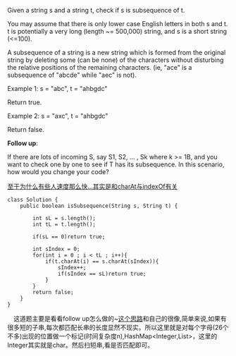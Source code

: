 Given a string s and a string t, check if s is subsequence of t.

You may assume that there is only lower case English letters in both s and t. t is potentially a very long (length ~= 500,000) string, and s is a short string (<=100).

A subsequence of a string is a new string which is formed from the original string by deleting some (can be none) of the characters without disturbing the relative positions of the remaining characters. (ie, "ace" is a subsequence of "abcde" while "aec" is not).

Example 1:
s = "abc", t = "ahbgdc"

Return true.

Example 2:
s = "axc", t = "ahbgdc"

Return false.

**Follow up**:

If there are lots of incoming S, say S1, S2, ... , Sk where k >= 1B, and you want to check one by one to see if T has its subsequence. In this scenario, how would you change your code?

 
[至于为什么有些人速度那么快...其实是和charAt与indexOf有关](https://discuss.leetcode.com/topic/57205/java-only-2ms-much-faster-than-normal-2-pointers)
```
class Solution {
    public boolean isSubsequence(String s, String t) {
        
        int sL = s.length();
        int tL = t.length();
        
        if(sL == 0)return true;
        
        int sIndex = 0;
        for(int i = 0 ; i < tL ; i++){
            if(t.charAt(i) == s.charAt(sIndex)){
                sIndex++;
                if(sIndex == sL)return true;
            }
        }
        return false;
    }
}
```



&emsp;这道题主要是看看follow up怎么做的~[这个思路](https://discuss.leetcode.com/topic/58367/binary-search-solution-for-follow-up-with-detailed-comments)和自己的很像,简单来说,如果有很多短的子串,每次都匹配长串的长度显然不现实。所以这里就是对每个字母(26个不多)出现的位置做一个标记(时间复杂度n),HashMap<Integer,List<Integer>>，这里的Integer其实就是char。然后扫短串,看是否匹配即可。